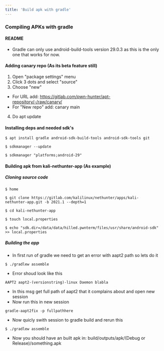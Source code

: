 ```yaml
---
title: 'Build apk with gradle'
---
```


### Compiling APKs with gradle

#### README
* Gradle can only use android-build-tools version 29.0.3 as this is the only one that works for now.

#### Adding canary repo (As its beta feature still)
1. Open "package settings" menu
2. Click 3 dots and select "source"
3. Choose "new"
* For URL add: https://gitlab.com/pwn-hunter/apt-repository/-/raw/canary/
* For "New repo" add: canary main
4. Do apt update

#### Installing deps and needed sdk's
```
$ apt install gradle android-sdk-build-tools android-sdk-tools git

$ sdkmanager --update

$ sdkmanager "platforms;android-29"
```

#### Building apk from kali-nethunter-app (As example)
##### Cloning source code
```
$ home

$ git clone https://gitlab.com/kalilinux/nethunter/apps/kali-nethunter-app.git -b 2021.1 --depth=1

$ cd kali-nethunter-app

$ touch local.properties

$ echo "sdk.dir=/data/data/hilled.pwnterm/files/usr/share/android-sdk" >> local.properties
```
##### Building the app
* In first run of gradle we need to get an error with aapt2 path so lets do it
```
$ ./gradlew assemble
```
* Error shoud look like this
```
AAPT2 aapt2-(versionstring)-linux Daemon blabla
```
* In this msg get full path of aapt2 that it complains about and open new session
* Now run this in new session
```
gradle-aapt2fix -p fullpathhere
```
* Now quicly swith session to gradle build and rerun this
```
$ ./gradlew assemble
```
* Now you should have an built apk in: build/outputs/apk/(Debug or Release)/something.apk
